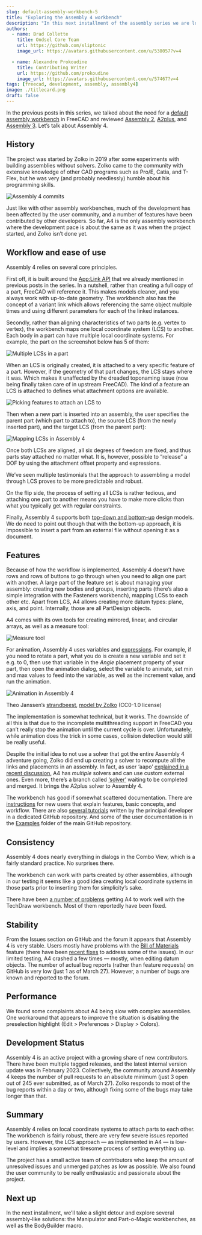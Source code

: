 ```yaml
---
slug: default-assembly-workbench-5
title: "Exploring the Assembly 4 workbench"
description: "In this next installment of the assembly series we are looking at Assembly4, the workbench with workflow built around local coordinate systems."
authors:
  - name: Brad Collette
    title: Ondsel Core Team
    url: https://github.com/sliptonic
    image_url: https://avatars.githubusercontent.com/u/538057?v=4

  - name: Alexandre Prokoudine
    title: Contributing Writer
    url: https://github.com/prokoudine
    image_url: https://avatars.githubusercontent.com/u/57467?v=4
tags: [freecad, development, assembly, assembly4]
image: ./titlecard.png
draft: false
---
```


In the previous posts in this series, we talked about the need for a [default assembly workbench](https://ondsel.com/blog/default-assembly-workbench-1) in FreeCAD and reviewed [Assembly 2](https://ondsel.com/blog/default-assembly-workbench-2), [A2plus](https://ondsel.com/blog/default-assembly-workbench-3), and [Assembly 3](https://ondsel.com/blog/default-assembly-workbench-4). Let’s talk about Assembly 4.

## History

The project was started by Zolko in 2019 after some experiments with building assemblies without solvers. Zolko came to the community with extensive knowledge of other CAD programs such as Pro/E, Catia, and T-Flex, but he was very (and probably needlessly) humble about his programming skills.

![Assembly 4 commits](freecad-assembly-4-commits.png)

Just like with other assembly workbenches, much of the development has been affected by the user community, and a number of features have been contributed by other developers. So far, A4 is the only assembly workbench where the development pace is about the same as it was when the project started, and Zolko isn’t done yet.

## Workflow and ease of use

Assembly 4 relies on several core principles.

First off, it is built around the [App:Link API](https://wiki.freecad.org/App_Link) that we already mentioned in previous posts in the series. In a nutshell, rather than creating a full copy of a part, FreeCAD will reference it. This makes models cleaner, and you always work with up-to-date geometry. The workbench also has the concept of a variant link which allows referencing the same object multiple times and using different parameters for each of the linked instances.

Secondly, rather than aligning characteristics of two parts (e.g. vertex to vertex), the workbench maps one local coordinate system (LCS) to another. Each body in a part can have multiple local coordinate systems. For example, the part on the screenshot below has 5 of them:

![Multiple LCSs in a part](freecad-assembly-4-multiple-lcs.png)

When an LCS is originally created, it is attached to a very specific feature of a part. However, if the geometry of that part changes, the LCS stays where it was. Which makes it unaffected by the dreaded toponaming issue (now being finally taken care of in upstream FreeCAD). The kind of a feature an LCS is attached to defines what attachment options are available.

![Picking features to attach an LCS to](freecad-assembly-4-picking-features-for-lcs.png)

Then when a new part is inserted into an assembly, the user specifies the parent part (which part to attach to), the source LCS (from the newly inserted part), and the target LCS (from the parent part):

![Mapping LCSs in Assembly 4](freecad-assembly-4-mapping-lcs.png)

Once both LCSs are aligned, all six degrees of freedom are fixed, and thus parts stay attached no matter what. It is, however, possible to “release” a DOF by using the attachment offset property and expressions.

We’ve seen multiple testimonials that the approach to assembling a model through LCS proves to be more predictable and robust. 

On the flip side, the process of setting all LCSs is rather tedious, and attaching one part to another means you have to make more clicks than what you typically get with regular constraints.

Finally, Assembly 4 supports both [top-down and bottom-up](https://caeuniversity.com/bottom-up-and-top-down-approach/) design models. We do need to point out though that with the bottom-up approach, it is impossible to insert a part from an external file without opening it as a document.

## Features

Because of how the workflow is implemented, Assembly 4 doesn’t have rows and rows of buttons to go through when you need to align one part with another. A large part of the feature set is about managing your assembly: creating new bodies and groups, inserting parts (there’s also a simple integration with the Fasteners workbench), mapping LCSs to each other etc. Apart from LCS, A4 allows creating more datum types: plane, axis, and point. Internally, those are all PartDesign objects.

A4 comes with its own tools for creating mirrored, linear, and circular arrays, as well as a measure tool:

![Measure tool](freecad-assembly-4-measure-tool.png)

For animation, Assembly 4 uses variables and [expressions](https://wiki.freecad.org/Expressions). For example, if you need to rotate a part, what you do is create a new variable and set it e.g. to 0, then use that variable in the _Angle_ placement property of your part, then open the animation dialog, select the variable to animate, set min and max values to feed into the variable, as well as the increment value, and run the animation.  

![Animation in Assembly 4](freecad-assembly-4-animation.png)

Theo Janssen’s [strandbeest](https://www.strandbeest.com/), [model by Zolko](https://github.com/Zolko-123/FreeCAD_Examples/tree/master/Asm4_Tutorial4) (CC0-1.0 license) 

The implementation is somewhat technical, but it works. The downside of all this is that due to the incomplete multithreading support in FreeCAD you can’t really stop the animation until the current cycle is over. Unfortunately, while animation does the trick in some cases, collision detection would still be really useful.

Despite the initial idea to not use a solver that got the entire Assembly 4 adventure going, Zolko did end up creating a solver to recompute all the links and placements in an assembly. In fact, as user ‘aapo’ [explained in a recent discussion](https://forum.freecad.org/viewtopic.php?p=670464#p670464), A4 has _multiple_ solvers and can use custom external ones. Even more, there’s a branch called [‘solver’](https://github.com/Zolko-123/FreeCAD_Assembly4/compare/master...solver) waiting to be completed and merged. It brings the A2plus solver to Assembly 4.

The workbench has good if somewhat scattered documentation. There are [instructions](https://github.com/Zolko-123/FreeCAD_Assembly4/blob/master/INSTRUCTIONS.md) for new users that explain features, basic concepts, and workflow. There are also [several tutorials](https://github.com/Zolko-123/FreeCAD_Examples) written by the principal developer in a dedicated GitHub repository. And some of the user documentation is in the [Examples](https://github.com/Zolko-123/FreeCAD_Assembly4/tree/master/Examples) folder of the main GitHub repository.

## Consistency

Assembly 4 does nearly everything in dialogs in the Combo View, which is a fairly standard practice. No surprises there.

The workbench can work with parts created by other assemblies, although in our testing it seems like a good idea creating local coordinate systems in those parts prior to inserting them for simplicity’s sake.

There have been [a number of problems](https://forum.freecad.org/viewtopic.php?style=10&t=40363) getting A4 to work well with the TechDraw workbench. Most of them reportedly have been fixed.

## Stability

From the Issues section on GitHub and the forum it appears that Assembly 4 is very stable. Users mostly have problems with the [Bill of Materials](https://github.com/Zolko-123/FreeCAD_Assembly4/blob/master/Examples/ConfigBOM/README.md) feature (there have been [recent fixes](https://github.com/Zolko-123/FreeCAD_Assembly4/pull/403) to address some of the issues). In our limited testing, A4 crashed a few times — mostly, when editing datum objects. The number of actual bug reports (rather than feature requests) on GitHub is very low (just 1 as of March 27). However, a number of bugs are known and reported to the forum.

## Performance

We found some complaints about A4 being slow with complex assemblies. One workaround that appears to improve the situation is disabling the preselection highlight (Edit > Preferences > Display > Colors).

## Development Status

Assembly 4 is an active project with a growing share of new contributors. There have been multiple tagged releases, and the latest internal version update was in February 2023.
Collectively, the community around Assembly 4 keeps the number of pull requests to an absolute minimum (just 3 open out of 245 ever submitted, as of March 27). Zolko responds to most of the bug reports within a day or two, although fixing some of the bugs may take longer than that.

## Summary

Assembly 4 relies on local coordinate systems to attach parts to each other. The workbench is fairly robust, there are very few severe issues reported by users. However, the LCS approach — as implemented in A4 — is low-level and implies a somewhat tiresome process of setting everything up.

The project has a small active team of contributors who keep the amount of unresolved issues and unmerged patches as low as possible. We also found the user community to be really enthusiastic and passionate about the project.

## Next up

In the next installment, we’ll take a slight detour and explore several assembly-like solutions: the Manipulator and Part-o-Magic workbenches, as well as the BodyBuilder macro.

